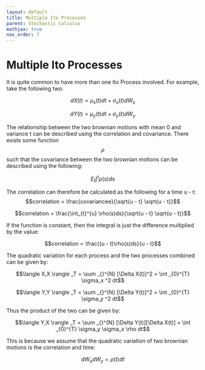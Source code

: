 ```yaml
---
layout: default
title: Multiple Ito Processes
parent: Stochastic Calculus
mathjax: true
nav_order: 7
---
```

# Multiple Ito Processes
It is quite common to have more than one Ito Process involved. For example, take the following two:

$$dX(t) = \mu_x (t)dt + \sigma_x (t)dW_x$$

$$dY(t) = \mu_y (t)dt + \sigma_y (t)dW_y$$

The relationship between the two brownian motions with mean 0 and variance t can be described using the correlation and covariance. There exists some function $$\rho$$ such that the covariance between the two brownian motions can be described using the following:

$$E_t \int_{}^{t} \rho(s)ds$$

The correlation can therefore be calculated as the following for a time u - t:
$$correlation = \frac{covariancee}{\sqrt{u - t} \sqrt{u - t}}$$

$$correlation = \frac{\int_{t}^{u} \rho(s)ds}{\sqrt{u - t} \sqrt{u - t}}$$

If the function is constant, then the integral is just the difference multiplied by the value:

$$correlation = \frac{(u - t)\rho(s)ds}{u - t}$$

The quadratic variation for each process and the two processes combined can be given by:

$$\langle X,X \rangle _T = \sum _{}^{N} [\Delta X(t)]^2 = \int _{0}^{T} \sigma_x ^2 dt$$

$$\langle Y,Y \rangle _T = \sum _{}^{N} [\Delta Y(t)]^2 = \int _{0}^{T} \sigma_y ^2 dt$$

Thus the product of the two can be given by:

$$\langle Y,X \rangle _T = \sum _{}^{N} [\Delta Y(t)][\Delta X(t)] = \int _{0}^{T} \sigma_y \sigma_x \rho dt$$

This is because we assume that the quadratic variation of two brownian motions is the correlation and time: 

$$dW_x dW_y = \rho (t) dt $$
